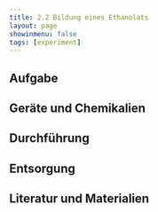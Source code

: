 ```yaml
---
title: 2.2 Bildung eines Ethanolats
layout: page
showinmenu: false
tags: [experiment]
---
```


## Aufgabe

## Geräte und Chemikalien

## Durchführung

## Entsorgung

## Literatur und Materialien
